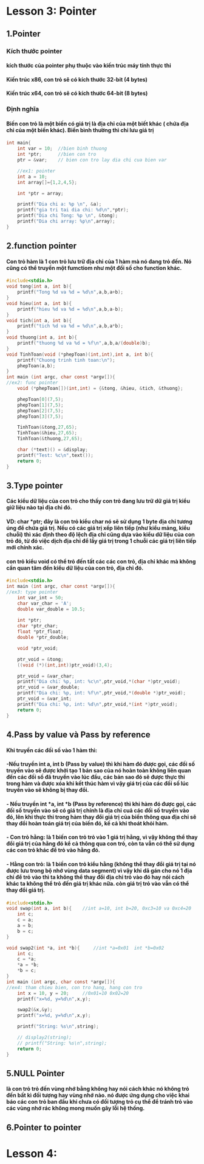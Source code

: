# Lesson 3: Pointer
## 1.Pointer
### Kích thước pointer
#### kích thước của pointer phụ thuộc vào kiến trúc máy tính thực thi
#### Kiến trúc x86, con trỏ sẽ có kích thước 32-bit (4 bytes)
#### Kiến trúc x64, con trỏ sẽ có kích thước 64-bit (8 bytes)
### Định nghĩa
#### Biến con trỏ là một biến có giá trị là địa chỉ của một biết khác ( chứa địa chỉ của một biến khác). Biến bình thường thì chỉ lưu giá trị
```c
int main{
    int var = 10;  //bien binh thuong
    int *ptr;      //bien con tro
    ptr = &var;    // bien con tro lay dia chi cua bien var

    //ex1: pointer
    int a = 10;
    int array[]={1,2,4,5};

    int *ptr = array;

    printf("Dia chi a: %p \n", &a);
    printf("gia tri tai dia chi: %d\n",*ptr);
    printf("Dia chi Tong: %p \n", &tong);
    printf("Dia chi array: %p\n",array);
}
```
## 2.function pointer
#### Con trỏ hàm là 1 con trỏ lưu trữ địa chỉ của 1 hàm mà nó đang trỏ đến. Nó cũng có thể truyền một fumctiom như một đối số cho function khác.
```c
#include<stdio.h>
void tong(int a, int b){
    printf("Tong %d va %d = %d\n",a,b,a+b);
}
void hieu(int a, int b){
    printf("hieu %d va %d = %d\n",a,b,a-b);
}
void tich(int a, int b){
    printf("tich %d va %d = %d\n",a,b,a*b);
}
void thuong(int a, int b){
    printf("thuong %d va %d = %f\n",a,b,a/(double)b);
}
void TinhToan(void (*phepToan)(int,int),int a, int b){
    printf("Chuong trinh tinh toan:\n");
    phepToan(a,b);
}
int main (int argc, char const *argv[]){
//ex2: func pointer
    void (*phepToan[])(int,int) = {&tong, &hieu, &tich, &thuong};

    phepToan[0](7,5);
    phepToan[1](7,5);
    phepToan[2](7,5);
    phepToan[3](7,5);

    TinhToan(&tong,27,65);
    TinhToan(&hieu,27,65);
    TinhToan(&thuong,27,65);

    char (*text)() = &display;
    printf("Test: %c\n",text());
    return 0;
}
```


## 3.Type pointer
#### Các kiểu dữ liệu của con trỏ cho thấy con trỏ đang lưu trữ dữ giá trị kiểu giữ liệu nào tại địa chỉ đó.
#### VD: char *ptr; đây là con trỏ kiểu char nó sẽ sử dụng 1 byte địa chỉ tương úng để chứa giá trị. Nếu có các giá trị xếp liên tiếp (như kiểu mảng, kiểu chuỗi) thì xác định theo độ lệch địa chỉ cũng dựa vào kiểu dữ liệu của con trỏ đó, từ đó việc dịch địa chỉ để lấy giá trị trong 1 chuỗi các giá trị liên tiếp mới chính xác.
#### con trỏ kiểu void có thể trỏ đến tất các các con trỏ, địa chỉ khác mà không cần quan tâm đến kiểu dữ liệu của con trỏ, địa chỉ đó.
```c
#include<stdio.h>
int main (int argc, char const *argv[]){
//ex3: type pointer 
    int var_int = 50;
    char var_char = 'A';
    double var_double = 10.5;
    
    int *ptr;
    char *ptr_char;
    float *ptr_float;
    double *ptr_double;

    void *ptr_void;

    ptr_void = &tong;
    ((void (*)(int,int))ptr_void)(3,4);

    ptr_void = &var_char;
    printf("Dia chi: %p, int: %c\n",ptr_void,*(char *)ptr_void);    
    ptr_void = &var_double;
    printf("Dia chi: %p, int: %f\n",ptr_void,*(double *)ptr_void);    
    ptr_void = &var_int;
    printf("Dia chi: %p, int: %d\n",ptr_void,*(int *)ptr_void);     
    return 0;
}
```


## 4.Pass by value và Pass by reference
#### Khi truyền các đối số vào 1 hàm thì:
#### -Nếu truyền int a, int b (Pass by value) thì khi hàm đó được gọi, các đối số truyền vào sẽ được khởi tạo 1 bản sao của nó hoàn toàn không liên quan đến các đối số đã truyền vào lúc đầu, các bản sao đó sẽ được thực thi trong hàm và được xóa khi kết thúc hàm vì vậy giá trị của các đối số lúc truyền vào sẽ không bị thay đổi.
#### - Nếu truyền int *a, int *b (Pass by reference) thì khi hàm đó được gọi, các đối số truyền vào sẽ có giá trị chính là địa chỉ cuả các đối số truyền vào đó, lên khi thực thi trong hàm thay đổi giá trị của biến thông qua địa chỉ sẽ thay đổi hoàn toán giá trị của biến đó, kế cả khi thoát khỏi hàm.
#### - Con trỏ hằng: là 1 biến con trỏ trỏ vào 1 giá trị hằng, vì vậy không thể thay đổi giá trị của hằng đó kể cả thông qua con trỏ, còn ta vẫn có thể sử dụng các con trỏ khác để trỏ vào hằng đó.
#### - Hằng con trỏ: là 1 biền con trỏ kiểu hằng (không thể thay đổi giá trị tại nó được lưu trong bộ nhớ vùng data segment) vì vậy khi dã gán cho nó 1 địa chỉ để trỏ vào thì ta không thể thay đổi địa chỉ trỏ vào đó hay nói cách khác ta không thể trỏ đến giá trị khác nữa. còn giá trị trỏ vào vẫn có thể thay đổi giá trị.
```c
#include<stdio.h>
void swap(int a, int b){    //int a=10, int b=20, 0xc3=10 va 0xc4=20
    int c;
    c = a;
    a = b;
    b = c;
}

void swap2(int *a, int *b){     //int *a=0x01  int *b=0x02
    int c;
    c = *a;
    *a = *b;
    *b = c;
}
int main (int argc, char const *argv[]){
//ex4: tham chieu bien, con tro hang, hang con tro
    int x = 10, y = 20;     //0x01=10 0x02=20
    printf("x=%d, y=%d\n",x,y);

    swap2(&x,&y);
    printf("x=%d, y=%d\n",x,y);

    printf("String: %s\n",string);

    // display2(string);
    // printf("String: %s\n",string);
    return 0;
}
```


## 5.NULL Pointer 
#### là con trỏ trỏ đến vùng nhớ bằng không hay nói cách khác nó không trỏ đến bất kì đối tượng hay vùng nhớ nào. nó được ứng dụng cho việc khai báo các con trỏ ban đầu khi chưa có đối tượng trỏ cụ thể để tránh trỏ vào các vùng nhớ rác không mong muốn gây lỗi hệ thống.


## 6.Pointer to pointer


# Lesson 4: 
